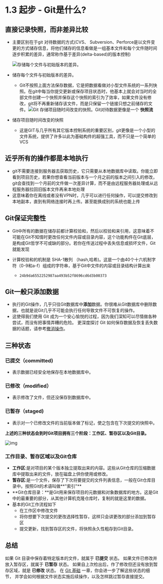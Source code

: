 # 1.3 起步 - Git是什么?

## 直接记录快照，而非差异比较

* 主要区别在于git 对待数据的方式(CVS、 Subversion、Perforce是以文件变更的方式储存信息，将他们储存的信息看做是一组基本文件和每个文件随时间逐步积累的差异，通常称作基于差异(delta-based)的版本控制)

  ![存储每个文件与初始版本的差异。](https://git-scm.com/book/en/v2/images/deltas.png)

* 储存每个文件与初始版本的差异。
  * Git不按照上面方法保存数据，它是把数据看做对小型文件系统的一系列快照。在git中每当你提交更新或保存项目状态时，他基本上就会对当时的全部文件创建一个快照并保存这个快照的索引为了效率，如果文件没有修改，git将不再重新储存该文件，而是只保留一个链接只想之前储存的文件。![Git 存储项目随时间改变的快照。](https://git-scm.com/book/en/v2/images/snapshots.png)Git对待数据更像是一个 **快照流**

* 储存项目随时间改变的快照
  * 这是GIT与几乎所有其它版本控制系统的重要区别，git更像是一个小型的文件系统，提供了许多以此为基础构件的超强工具，而不只是一个简单的VCS

## 近乎所有的操作都是本地执行

* git不需要连接到服务器去获取历史，它只需要从本地数据库中读取。你能立即看到项目历史，若果你想查看当前版本与一个月之前的版本之间引入的修改，git会查找到一个月前的文件做一次差异计算，而不是由远程服务器处理或从远程服务器拉回旧版本文件再来本地处理
* 这意味着你在离线或者没有VPN时，几乎可以进行任何操作，可以提交修改到本地副本，直到有网络连接时再上传。甚至能换成别的系统也能上传

## Git保证完整性

* Git中所有的数据在储存前都计算校验和，然后以校验和来引用，这意味着不可能在Git不知情时更改任何文件内容或目录内容，这个功能构件在Git底层，是构成Git哲学不可或缺的部分。若你在传送过程中丢失信息或损坏文件，Git就能发现

* 计算校验和的机制是 SHA-1散列 （hash,哈希)。这是一个由40个十六机制字符（0-9和a-f）组成的字符串，基于Git中文件的内容或目录结构计算出来

  * ```
    24b9da6552252987aa493b52f8696cd6d3b00373
    ```

## Git一般只添加数据

* 执行的Git操作，几乎只往Git数据库中**添加**数据。你很难从Git数据库中删除数据，也就是说Git几乎不可能会执行任何导致文件不可恢复的操作。
* 这使得我们使用 Git 成为一个安心愉悦的过程，因为我们深知可以尽情做各种尝试，而没有把事情弄糟的危险。 更深度探讨 Git 如何保存数据及恢复丢失数据的话题，请参考[撤消操作](https://git-scm.com/book/zh/v2/ch00/_undoing)。

## 三种状态

### 已提交（committed)

* 表示数据已经安全地保存在本地数据库中。

### 已修改（modified）

* 表示修改了文件，但还没保存到数据库中。

### 已暂存（staged)

* 表示对一个已修改文件的当前版本做了标记，使之包含在下次提交的快照中。

**上述的三种状态会到时Git项目拥有三个阶段：工作区、暂存区以及Git目录。**

![img](https://git-scm.com/book/en/v2/images/areas.png)

### 工作目录、暂存区域以及Git仓库

* **工作区**:是对项目的某个版本独立提取出来的内容。这些从Git仓库的压缩数据库中提取出来的文件，放在磁盘上供你使用或修改。
* **暂存区**:是一个文件，保存了下次将要提交的文件列表信息，一般在Git仓库目录中。按照Git的术语叫做**"索引"**
* **Git仓库目录：**是Git用来保存项目的元数据和对象数据库的地方。这是Git中的最重要的部分，从其他计算机克隆仓库时，复制的就是这里的数据。
* 基本的Git工作流程如下
  * 在工作区中修改文件
  * 将你想要下次提交的更改选择性暂存，这样只会讲更改的部分添加到暂存区
  * 提交更新，找到暂存区的文件，将快照永久性粗存到Git目录。

## 总结

如果 Git 目录中保存着特定版本的文件，就属于 **已提交** 状态。 如果文件已修改并放入暂存区，就属于 **已暂存** 状态。 如果自上次检出后，作了修改但还没有放到暂存区域，就是 **已修改** 状态。 在 [Git 基础](https://git-scm.com/book/zh/v2/ch00/ch02-git-basics-chapter) 一章，你会进一步了解这些状态的细节， 并学会如何根据文件状态实施后续操作，以及怎样跳过暂存直接提交。
